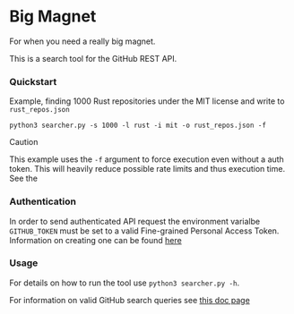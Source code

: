 # Big Magnet

For when you need a really big magnet.

This is a search tool for the GitHub REST API.

### Quickstart

Example, finding 1000 Rust repositories under the MIT license and write to `rust_repos.json`

```
python3 searcher.py -s 1000 -l rust -i mit -o rust_repos.json -f
```

> [!CAUTION]
> This example uses the `-f` argument to force execution even without a auth token. This will heavily reduce possible rate limits and thus execution time. See the

### Authentication

In order to send authenticated API request the environment varialbe `GITHUB_TOKEN` must be set to a valid Fine-grained Personal Access Token.
Information on creating one can be found [here](https://docs.github.com/en/enterprise-server@3.9/authentication/keeping-your-account-and-data-secure/managing-your-personal-access-tokens)

### Usage

For details on how to run the tool use `python3 searcher.py -h`.

For information on valid GitHub search queries see [this doc page](https://docs.github.com/en/search-github/searching-on-github/searching-for-repositories)


